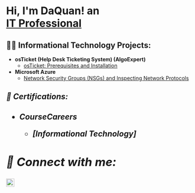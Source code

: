 <h1>Hi, I'm DaQuan! an <br/><a <a href="https://www.linkedin.com/in/daquan-harley-aba787345/">IT Professional</a>

<h2>👨‍💻 Informational Technology Projects:</h2>

- <b>osTicket (Help Desk Ticketing System) (AlgoExpert)</b>
  - [osTicket: Prerequisites and Installation](https://github.com/joshmadakor1/Algorithms-Practice)
- <b>Microsoft Azure</b>
  - [Network Security Groups (NSGs) and Inspecting Network Protocols](https://github.com/joshmadakor1/4chan-Image-Analysis-Middleware-C964) <b><i>



 <h2> 📝 Certifications:<h2>
   
- <b>CourseCareers<b>
  - [Informational Technology]


  
<h2> 🤳 Connect with me:</h2>


  
[<img align="left" alt="daquan-harley-aba787345 | LinkedIn" width="22px" src="https://cdn.jsdelivr.net/npm/simple-icons@v3/icons/linkedin.svg" />][linkedin]



[linkedin]: https://linkedin.com/in/daquan-harley-aba787345/

<!--
**joshmadakor1/joshmadakor1** is a ✨ _special_ ✨ repository because its `README.md` (this file) appears on your GitHub profile.

Here are some ideas to get you started:

- 🔭 I’m currently working on ...
- 🌱 I’m currently learning ...
- 👯 I’m looking to collaborate on ...
- 🤔 I’m looking for help with ...
- 💬 Ask me about ...
- 📫 How to reach me: ...
- 😄 Pronouns: ...
- ⚡ Fun fact: ...
-->
